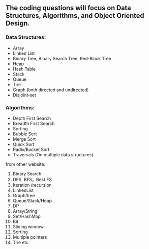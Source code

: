 ## The coding questions will focus on Data Structures, Algorithms, and Object Oriented Design.
### Data Structures:
* Array
* Linked List
* Binary Tree, Binary Search Tree, Red-Black Tree
* Heap
* Hash Table
* Stack
* Queue
* Trie
* Graph (both directed and undirected)
* Disjoint-set
 
### Algorithms:
* Depth First Search
* Breadth First Search
* Sorting
* Bubble Sort
* Merge Sort
* Quick Sort
* Radix/Bucket Sort
* Traversals (On multiple data structures)

from other website:
1. Binary Search    
2. DFS, BFS，Best FS     
3. Iteration /recursion     
4. LinkedList     
5. Graph/tree     
6. Queue/Stack/Heap     
7. DP   
8. Array/String     
9. Set/HashMap 
10. Bit
11. Sliding window    
12. Sorting   
13. Multiple pointers   
14. Trie etc.
